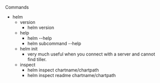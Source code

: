 Commands

- helm
  - version
    - helm version
  - help
    - helm --help
    - helm subcommand --help
  - helm init
    - very much useful when you connect with a server and cannot find tiller.
  - inspect
    - helm inspect chartname/chartpath
    - helm inspect readme chartname/chartpath
